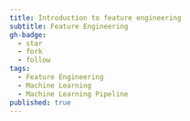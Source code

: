 ```yaml
---
title: Introduction to feature engineering
subtitle: Feature Engineering
gh-badge:
  - star
  - fork
  - follow
tags:
  - Feature Engineering
  - Machine Learning
  - Machine Learning Pipeline
published: true
---
```


